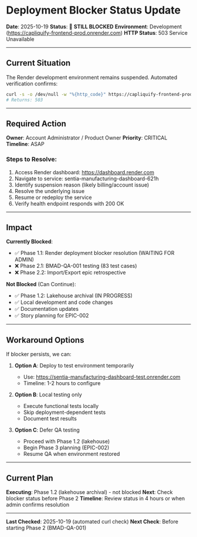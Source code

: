 # Deployment Blocker Status Update

**Date**: 2025-10-19
**Status**: 🚨 **STILL BLOCKED**
**Environment**: Development (https://capliquify-frontend-prod.onrender.com)
**HTTP Status**: 503 Service Unavailable

---

## Current Situation

The Render development environment remains suspended. Automated verification confirms:

```bash
curl -s -o /dev/null -w "%{http_code}" https://capliquify-frontend-prod.onrender.com/health
# Returns: 503
```

---

## Required Action

**Owner**: Account Administrator / Product Owner
**Priority**: CRITICAL
**Timeline**: ASAP

### Steps to Resolve:

1. Access Render dashboard: https://dashboard.render.com
2. Navigate to service: sentia-manufacturing-dashboard-621h
3. Identify suspension reason (likely billing/account issue)
4. Resolve the underlying issue
5. Resume or redeploy the service
6. Verify health endpoint responds with 200 OK

---

## Impact

**Currently Blocked**:
- ✅ Phase 1.1: Render deployment blocker resolution (WAITING FOR ADMIN)
- ❌ Phase 2.1: BMAD-QA-001 testing (83 test cases)
- ❌ Phase 2.2: Import/Export epic retrospective

**Not Blocked** (Can Continue):
- ✅ Phase 1.2: Lakehouse archival (IN PROGRESS)
- ✅ Local development and code changes
- ✅ Documentation updates
- ✅ Story planning for EPIC-002

---

## Workaround Options

If blocker persists, we can:

1. **Option A**: Deploy to test environment temporarily
   - Use: https://sentia-manufacturing-dashboard-test.onrender.com
   - Timeline: 1-2 hours to configure

2. **Option B**: Local testing only
   - Execute functional tests locally
   - Skip deployment-dependent tests
   - Document test results

3. **Option C**: Defer QA testing
   - Proceed with Phase 1.2 (lakehouse)
   - Begin Phase 3 planning (EPIC-002)
   - Resume QA when environment restored

---

## Current Plan

**Executing**: Phase 1.2 (lakehouse archival) - not blocked
**Next**: Check blocker status before Phase 2
**Timeline**: Review status in 4 hours or when admin confirms resolution

---

**Last Checked**: 2025-10-19 (automated curl check)
**Next Check**: Before starting Phase 2 (BMAD-QA-001)

